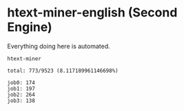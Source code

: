 # htext-miner-english (Second Engine)

Everything doing here is automated.

```
htext-miner

total: 773/9523 (8.117189961146698%)

job0: 174
job1: 197
job2: 264
job3: 138
```